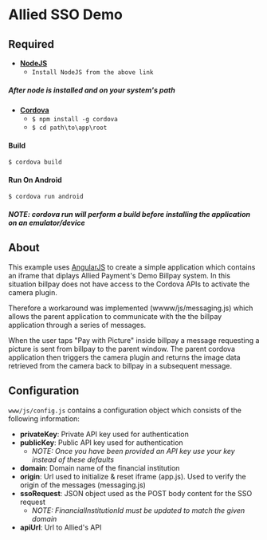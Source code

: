 # Allied SSO Demo

## Required

- **[NodeJS][node]**
  - `Install NodeJS from the above link`

##### After node is installed and on your system's path

- **[Cordova][cordova]**
  - `$ npm install -g cordova`
  - `$ cd path\to\app\root`

#### Build
`$ cordova build `

#### Run On Android
`$ cordova run android `

##### NOTE: cordova run will perform a build before installing the application on an emulator/device

## About

This example uses [AngularJS][angular] to create a simple application which contains an iframe that diplays Allied Payment's Demo Billpay system.
In this situation billpay does not have access to the Cordova APIs to activate the camera plugin. 

Therefore a workaround was implemented (wwww/js/messaging.js) which allows the parent application to communicate with the the billpay application through a series of messages.          

When the user taps "Pay with Picture" inside billpay a message requesting a picture is sent from billpay to the parent window. The parent cordova application then triggers the camera plugin and returns the image data retrieved from the camera back to billpay in a subsequent message.

## Configuration
`www/js/config.js` contains a configuration object which consists of the following information:         

- **privateKey**: Private API key used for authentication        
- **publicKey**: Public API key used for authentication         
  - *NOTE: Once you have been provided an API key use your key instead of these defaults*      
- **domain**: Domain name of the financial institution         
- **origin**: Url used to initialize & reset iframe (app.js). Used to verify the origin of the messages (messaging.js)        
- **ssoRequest**: JSON object used as the POST body content for the SSO request     
  - *NOTE: FinancialInstitutionId must be updated to match the given domain*       
- **apiUrl**: Url to Allied's API           


[node]: http://nodejs.org/ "NodeJS Documentation"
[cordova]: https://cordova.apache.org/ "Cordova Documentation"
[angular]: https://angularjs.org/ "AngularJS.org"
